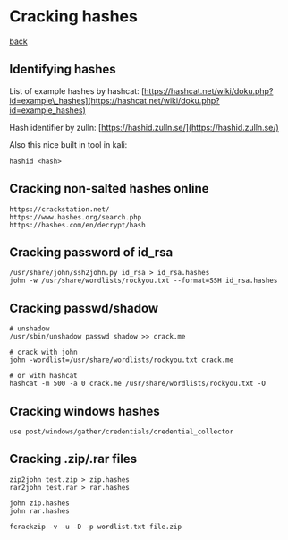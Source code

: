 # Cracking hashes

[back](readme.md)

## Identifying hashes

List of example hashes by hashcat: [https://hashcat.net/wiki/doku.php?id=example\_hashes](https://hashcat.net/wiki/doku.php?id=example_hashes)

Hash identifier by zulln: [https://hashid.zulln.se/](https://hashid.zulln.se/)

Also this nice built in tool in kali:

```text
hashid <hash>
```

## Cracking non-salted hashes online

```text
https://crackstation.net/
https://www.hashes.org/search.php
https://hashes.com/en/decrypt/hash
```

## Cracking password of id\_rsa

```text
/usr/share/john/ssh2john.py id_rsa > id_rsa.hashes
john -w /usr/share/wordlists/rockyou.txt --format=SSH id_rsa.hashes
```

## Cracking passwd/shadow

```text
# unshadow
/usr/sbin/unshadow passwd shadow >> crack.me

# crack with john
john -wordlist=/usr/share/wordlists/rockyou.txt crack.me

# or with hashcat
hashcat -m 500 -a 0 crack.me /usr/share/wordlists/rockyou.txt -O
```

## Cracking windows hashes

```text
use post/windows/gather/credentials/credential_collector
```

## Cracking .zip/.rar files

```text
zip2john test.zip > zip.hashes
rar2john test.rar > rar.hashes

john zip.hashes
john rar.hashes
```

```text
fcrackzip -v -u -D -p wordlist.txt file.zip
```

